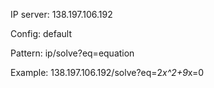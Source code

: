 IP server: 138.197.106.192

Config: default

Pattern: ip/solve?eq=equation

Example: 138.197.106.192/solve?eq=2*x^2+9*x=0

